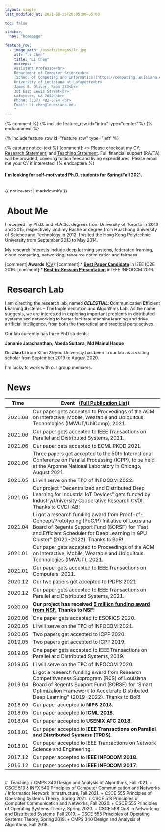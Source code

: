 ```yaml
---
layout: single
last_modified_at: 2021-08-25T20:05:00-05:00

toc: false

sidebar:
  nav: "homepage"

feature_row:
  - image_path: /assets/images/lc.jpg
    alt: "Li Chen"
    title: "Li Chen"
    excerpt: "
    Assistant Professor<br>
    Department of Computer Science<br>
    [School of Computing and Informatics](https://computing.louisiana.edu)<br>
    University of Louisiana at Lafayette<br>
    James R. Oliver, Room 233<br>
    301 East Lewis Street<br>
    Lafayette, LA 70504<br>
    Phone: (337) 482-6774 <br>
    Email: li.chen@louisiana.edu
    "
---
```



{% comment %}
{% include feature_row id="intro" type="center" %}
{% endcomment %}

{% include feature_row id="feature_row" type="left" %}


{% capture notice-text %}
[comment]: <> Please checkout my [CV](/assets/docs/CV.pdf), [Research Statement](/assets/docs/research_statement.pdf), and [Teaching Statement](/assets/docs/teaching_statement.pdf).
Full financial support (RA/TA) will be provided, covering tuition fees and living expenditures. Please email me your CV if interested.
{% endcapture %}

<div class="notice--success">
<h4>I'm looking for self-motivated Ph.D. students for Spring/Fall 2021.
 </h4>
<br>
{{ notice-text | markdownify }}
</div>

# <i class="fa fa-feather-alt fa-fw"></i>&nbsp;About Me

I received my Ph.D. and M.A.Sc. degrees from University of Toronto in 2018 and 2015, respectively, and my Bachelor degree from Huazhong University of Science and Technology in 2012. I visited the Hong Kong Polytechnic University from September 2013 to May 2014.

My research interests include deep learning systems, federated learning, cloud computing, networking, resource optimization and fairness.

[comment]:**Awards** ([CV](/assets/docs/CV.pdf)): 
[comment]:* [**Best Paper Candidate**](http://conferences.computer.org/IC2E/2016/program.htm) in IEEE IC2E 2016.
[comment]:* [**Best-in-Session Presentation**](http://infocom2016.ieee-infocom.org/program/main-technical-program) in IEEE INFOCOM 2016.


# <i class="fa fa-layer-group fa-fw"></i>&nbsp;Research Lab

I am directing the research lab, named ***CELESTIAL***: **C**ommunication **E**fficient **LE**arning **S**ystems – **T**he **I**mplementation and **A**lgorithms **L**ab.
As the name suggests, we are interested in exploring important problems in distributed systems and networking to better facilitate machine learning and drive artificial intelligence, from both the theoretical and practical perspectives. 

Our lab currently has three PhD students:

**Jananie Jarachanthan**, **Abeda Sultana**, **Md Mainul Haque**

Dr. **Jiao Li** from Xi'an Shiyou University has been in our lab as a visiting scholar from September 2019 to August 2020.

I'm lucky to work with our group members.


# <i class="fa fa-seedling fa-fw"></i>&nbsp;News

| Time  | Event &nbsp; [(Full Publication List)](/publications/) |
|-------|-------|
|2021.08| Our paper gets accepted to Proceedings of the ACM on Interactive, Mobile, Wearable and Ubiquitous Technologies (IMWUT/UbiComp), 2021.|
|2021.06| Our paper gets accepted to IEEE Transactions on Parallel and Distributed Systems, 2021.|
|2021.06| Our paper gets accepted to ECML PKDD 2021.|
|2021.06| Three papers get accepted to the 50th International Conference on Parallel Processing (ICPP), to be held at the Argonne National Laboratory in Chicago, August 2021.|
|2021.05| Li will serve on the TPC of INFOCOM 2022.|
|2021.05| Our project “Decentralized and Distributed Deep Learning for Industrial IoT Devices” gets funded by Industry/University Cooperative Research CVDI. Thanks to CVDI IAB!|
|2021.04| Li got a research funding award from Proof-of-Concept/Prototyping (PoC/P) Initiative of Louisiana Board of Regents Support Fund (BORSF) for "Fast and Efficient Scheduler for Deep Learning in GPU Cluster" (2021-2022). Thanks to BoR!|
|2021.01| Our paper gets accepted to Proceedings of the ACM on Interactive, Mobile, Wearable and Ubiquitous Technologies (IMWUT), 2021.|
|2021.01| Our paper gets accepted to IEEE Transactions on Computers, 2021.|
|2020.12| Our two papers get accepted to IPDPS 2021.|
|2020.12| Our paper gets accepted to IEEE Transactions on Parallel and Distributed Systems, 2021.|
|2020.08| **Our project has received [5 million funding award from NSF.](https://computing.louisiana.edu/news-events/news/20200828/cmix-faculty-leads-project-funded-nsf-amount-5-million) Thanks to NSF!**|
|2020.06| One paper gets accepted to ESORICS 2020.|
|2020.05| Li will serve on the TPC of INFOCOM 2021.|
|2020.05| Two papers get accepted to ICPP 2020.|
|2019.05| Two papers get accepted to ICPP 2019.|
|2019.05| One paper gets accepted to IEEE Transactions on Parallel and Distributed Systems, 2019.|
|2019.05| Li will serve on the TPC of INFOCOM 2020.|
|2019.04| Li got a research funding award from Research Competitiveness Subprogram (RCS) of Louisiana Board of Regents Support Fund (BORSF) for "Smart Optimization Framework to Accelerate Distributed Deep Learning" (2019-2022). Thanks to BoR!|
|2018.09| Our paper accepted to **NIPS 2018**.|
|2018.05| Our paper accepted to **ICML 2018**.|
|2018.04| Our paper accepted to **USENIX ATC 2018**.|
|2018.01| Our paper accepted to **IEEE Transactions on Parallel and Distributed Systems (TPDS)**.|
|2018.01| Our paper accepted to IEEE Transactions on Network Science and Engineering.|
|2017.12| Our paper accepted to **IEEE INFOCOM 2018**.|
|2016.12| Our paper accepted to **IEEE INFOCOM 2017**.|


<br>
# <i class="fa fa-pencil-alt fa-fw"></i>&nbsp;Teaching
+ CMPS 340 Design and Analysis of Algorithms, Fall 2021.
+ CSCE 513 & INFX 540 Principles of Computer Communication and Networks / Informatics Network Infrastructure, Fall 2021.
+ CSCE 555 Principles of Operating Systems Theory, Spring 2021.
+ CSCE 513 Principles of Computer Communication and Networks, Fall 2020.
+ CSCE 555 Principles of Operating Systems Theory, Spring 2020.
+ CSCE 598 QoS in Networking and Distributed Systems, Fall 2019.
+ CSCE 555 Principles of Operating Systems Theory, Spring 2019.
+ CMPS 340 Design and Analysis of Algorithms, Fall 2018.

